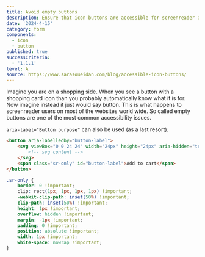 ```yaml
---
title: Avoid empty buttons
description: Ensure that icon buttons are accessible for screenreader and other assistive technologies.
date: '2024-4-15'
category: form
components:
  - icon
  - button
published: true
successCriteria:
  - '1.1.1'
level: A
source: https://www.sarasoueidan.com/blog/accessible-icon-buttons/
---
```


Imagine you are on a shopping side. When you see a button with a shopping card icon than you probably automatically know what it is for. Now imagine instead it just would say button. This is what happens to screenreader users on most of the websites world wide. So called empty buttons are one of the most common accessibility issues.

`aria-label="Button purpose"` can also be used (as a last resort).

```html
<button aria-labelledby="button-label">
	<svg viewBox="0 0 24 24" width="24px" height="24px" aria-hidden="true" focusable="false">
		<!-- svg content -->
	</svg>
	<span class="sr-only" id="button-label">Add to cart</span>
</button>
```

```css
.sr-only {
	border: 0 !important;
	clip: rect(1px, 1px, 1px, 1px) !important;
	-webkit-clip-path: inset(50%) !important;
	clip-path: inset(50%) !important;
	height: 1px !important;
	overflow: hidden !important;
	margin: -1px !important;
	padding: 0 !important;
	position: absolute !important;
	width: 1px !important;
	white-space: nowrap !important;
}
```
